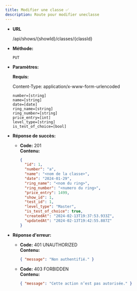 ```yaml
---
title: Modifier une classe ✅
description: Route pour modifier uneclasse
---
```


- **URL**

  /api/shows/{showId}/classes/{classId}

- **Méthode:**

  `PUT`

- **Paramètres:**

  **Requis:**

  Content-Type: application/x-www-form-urlencoded

  `number=[string]`<br>
  `name=[string]`<br>
  `date=[date]`<br>
  `ring_name=[string]`<br>
  `ring_number=[string]`<br>
  `price_entry=[int]`<br>
  `level_type=[string]`<br>
  `is_test_of_choice=[bool]`<br>

- **Réponse de succès:**

  - **Code:** 201 <br />
    **Contenu:**
    ```json
    {
      "id": 1,
      "number": "a",
      "name": "<nom de la classe>",
      "date": "2024-01-29",
      "ring_name": "<nom du ring>",
      "ring_number": "<numero du ring>",
      "price_entry": 1499,
      "show_id": 1,
      "test_id": 1,
      "level_type": "Master",
      "is_test_of_choice": true,
      "createdAt": "2024-02-13T19:37:53.933Z",
      "updatedAt": "2024-02-13T19:42:55.887Z"
    }
    ```

- **Réponse d'erreur:**

  - **Code:** 401 UNAUTHORIZED <br />
    **Contenu:**

    ```json
    { "message": "Non authentifié." }
    ```

  - **Code:** 403 FORBIDDEN <br />
    **Contenu:**
    ```json
    { "message": "Cette action n’est pas autorisée." }
    ```
